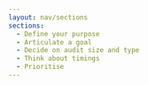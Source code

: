 ```yaml
---
layout: nav/sections
sections:
  - Define your purpose
  - Articulate a goal
  - Decide on audit size and type
  - Think about timings
  - Prioritise
---
```

